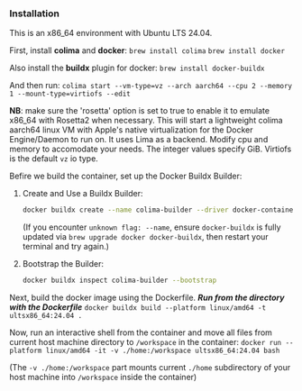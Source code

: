 ### Installation

This is an x86_64 environment with Ubuntu LTS 24.04.


First, install **colima** and **docker**:
```brew install colima```
```brew install docker```


Also install the **buildx** plugin for docker:
```brew install docker-buildx```


And then run:
```colima start --vm-type=vz --arch aarch64 --cpu 2 --memory 1 --mount-type=virtiofs --edit```


**NB**: make sure the 'rosetta' option is set to true to enable it to emulate x86_64 with Rosetta2 when necessary.
This will start a lightweight colima aarch64 linux VM with Apple's native virtualization for the Docker Engine/Daemon to run on. It uses Lima as a backend.
Modify cpu and memory to accomodate your needs. The integer values specify GiB. Virtiofs is the default `vz` io type.


Befire we build the container, set up the Docker Buildx Builder:

1.  Create and Use a Buildx Builder:
    ```bash
    docker buildx create --name colima-builder --driver docker-container --use
    ```
    (If you encounter `unknown flag: --name`, ensure `docker-buildx` is fully updated via `brew upgrade docker docker-buildx`, then restart your terminal and try again.)

2.  Bootstrap the Builder:
    ```bash
    docker buildx inspect colima-builder --bootstrap
    ```

Next, build the docker image using the Dockerfile. _**Run from the directory with the Dockerfile**_
`docker buildx build --platform linux/amd64 -t ultsx86_64:24.04 .`

Now, run an interactive shell from the container and move all files from current host machine directory to `/workspace` in the container:
`docker run --platform linux/amd64 -it -v ./home:/workspace ultsx86_64:24.04 bash`

(The `-v ./home:/workspace` part mounts current `./home` subdirectory of your host machine into `/workspace` inside the container)
